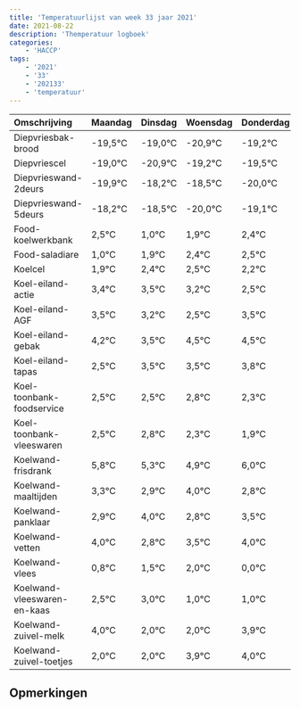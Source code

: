 ```yaml
---
title: 'Temperatuurlijst van week 33 jaar 2021'
date: 2021-08-22
description: 'Themperatuur logboek'
categories:
    - 'HACCP'
tags:
    - '2021'
    - '33'
    - '202133'
    - 'temperatuur'
---
```

|Omschrijving|Maandag|Dinsdag|Woensdag|Donderdag|Vrijdag|Zaterdag|Zondag|
|:---|:---|:---|:---|:---|:---|:---|:---|
|Diepvriesbak-brood|-19,5°C|-19,0°C|-20,9°C|-19,2°C|-19,5°C|-21,0°C|-20,1°C|
|Diepvriescel|-19,0°C|-20,9°C|-19,2°C|-19,5°C|-21,0°C|-20,1°C|-19,6°C|
|Diepvrieswand-2deurs|-19,9°C|-18,2°C|-18,5°C|-20,0°C|-19,1°C|-18,6°C|-18,5°C|
|Diepvrieswand-5deurs|-18,2°C|-18,5°C|-20,0°C|-19,1°C|-18,6°C|-18,5°C|-18,8°C|
|Food-koelwerkbank|2,5°C|1,0°C|1,9°C|2,4°C|2,5°C|2,2°C|1,5°C|
|Food-saladiare|1,0°C|1,9°C|2,4°C|2,5°C|2,2°C|1,5°C|2,5°C|
|Koelcel|1,9°C|2,4°C|2,5°C|2,2°C|1,5°C|2,5°C|2,5°C|
|Koel-eiland-actie|3,4°C|3,5°C|3,2°C|2,5°C|3,5°C|3,5°C|3,8°C|
|Koel-eiland-AGF|3,5°C|3,2°C|2,5°C|3,5°C|3,5°C|3,8°C|3,3°C|
|Koel-eiland-gebak|4,2°C|3,5°C|4,5°C|4,5°C|4,8°C|4,3°C|3,9°C|
|Koel-eiland-tapas|2,5°C|3,5°C|3,5°C|3,8°C|3,3°C|2,9°C|4,0°C|
|Koel-toonbank-foodservice|2,5°C|2,5°C|2,8°C|2,3°C|1,9°C|3,0°C|1,8°C|
|Koel-toonbank-vleeswaren|2,5°C|2,8°C|2,3°C|1,9°C|3,0°C|1,8°C|2,5°C|
|Koelwand-frisdrank|5,8°C|5,3°C|4,9°C|6,0°C|4,8°C|5,5°C|6,0°C|
|Koelwand-maaltijden|3,3°C|2,9°C|4,0°C|2,8°C|3,5°C|4,0°C|2,0°C|
|Koelwand-panklaar|2,9°C|4,0°C|2,8°C|3,5°C|4,0°C|2,0°C|2,0°C|
|Koelwand-vetten|4,0°C|2,8°C|3,5°C|4,0°C|2,0°C|2,0°C|3,9°C|
|Koelwand-vlees|0,8°C|1,5°C|2,0°C|0,0°C|0,0°C|1,9°C|2,0°C|
|Koelwand-vleeswaren-en-kaas|2,5°C|3,0°C|1,0°C|1,0°C|2,9°C|3,0°C|2,5°C|
|Koelwand-zuivel-melk|4,0°C|2,0°C|2,0°C|3,9°C|4,0°C|3,5°C|2,8°C|
|Koelwand-zuivel-toetjes|2,0°C|2,0°C|3,9°C|4,0°C|3,5°C|2,8°C|4,0°C|

## Opmerkingen


